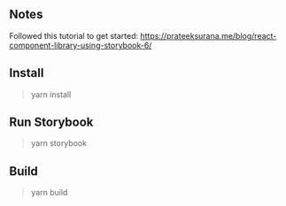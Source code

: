 ## Notes

Followed this tutorial to get started: https://prateeksurana.me/blog/react-component-library-using-storybook-6/

## Install

> yarn install

## Run Storybook

> yarn storybook

## Build

> yarn build

